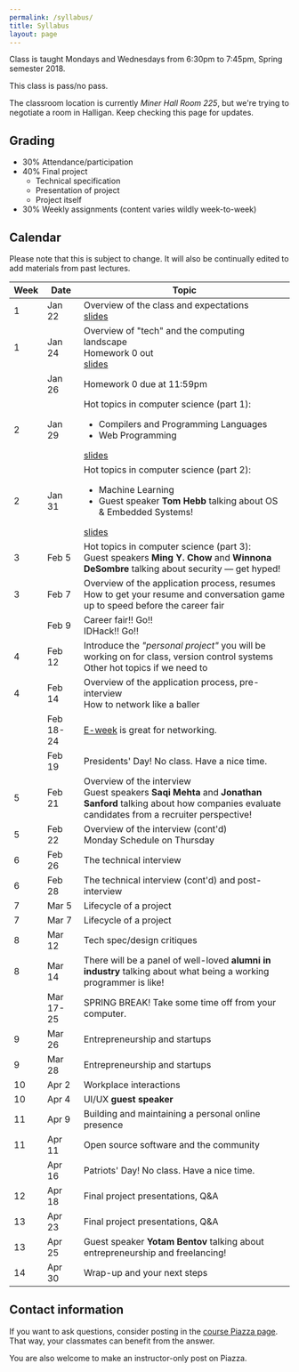 ```yaml
---
permalink: /syllabus/
title: Syllabus
layout: page
---
```


Class is taught Mondays and Wednesdays from 6:30pm to 7:45pm, Spring semester
2018.

This class is pass/no pass.

The classroom location is currently *Miner Hall Room 225*, but we're trying to
negotiate a room in Halligan. Keep checking this page for updates.

## Grading

* 30% Attendance/participation
* 40% Final project
  * Technical specification
  * Presentation of project
  * Project itself
* 30% Weekly assignments (content varies wildly week-to-week)


## Calendar

Please note that this is subject to change. It will also be continually edited
to add materials from past lectures.

<table id="syllabus">
    <thead>
        <tr><th>Week</th><th>Date</th><th>Topic</th></tr>
    </thead>
    <tbody>
        <tr>
            <td>1</td>
            <td>Jan 22</td>
            <td>Overview of the class and expectations
            <br />
            <a href="{{ site.baseurl }}/assets/day_1.pdf">slides</a>
            </td>
        </tr>
        <tr>
            <td>1</td>
            <td>Jan 24</td>
            <td>Overview of "tech" and the computing landscape
            <br />
            Homework 0 out
            <br />
            <a href="{{ site.baseurl }}/assets/day_2.pdf">slides</a>
            </td>
        </tr>
        <tr>
            <td></td>
            <td>Jan 26</td>
            <td>Homework 0 due at 11:59pm</td>
        </tr>
        <tr>
            <td>2</td>
            <td>Jan 29</td>
            <td>Hot topics in computer science (part 1):
            <ul>
             <li>Compilers and Programming Languages</li>
             <li>Web Programming</li>
            </ul>
            <a href="{{ site.baseurl }}/assets/day_3.pdf">slides</a>
            </td>
        </tr>
        <tr>
            <td>2</td>
            <td>Jan 31</td>
            <td>
            Hot topics in computer science (part 2):
            <ul>
             <li>Machine Learning</li>
             <li>Guest speaker <b>Tom Hebb</b> talking about OS &amp; Embedded Systems!</li>
            </ul>
            <a href="{{ site.baseurl }}/assets/day_4.pdf">slides</a>
            </td>
        </tr>
        <tr>
            <td>3</td>
            <td>Feb 5</td>
            <td>Hot topics in computer science (part 3):
            <br />
            Guest speakers <b>Ming Y. Chow</b> and <b>Winnona DeSombre</b>
            talking about security &mdash; get hyped!
            </td>
        </tr>
        <tr>
            <td>3</td>
            <td>Feb 7</td>
            <td>Overview of the application process, resumes
            <br />
            How to get your resume and conversation game up to speed before the
            career fair
            </td>
        </tr>
        <tr>
            <td></td>
            <td>Feb 9</td>
            <td>Career fair!! Go!!<br />
            IDHack!! Go!!</td>
        </tr>
        <tr>
            <td>4</td>
            <td>Feb 12</td>
            <td>Introduce the <i>"personal project"</i> you will be working on
            for class, version control systems
            <br />
            Other hot topics if we need to
            </td>
        </tr>
        <tr>
            <td>4</td>
            <td>Feb 14</td>
            <td>Overview of the application process, pre-interview
            <br />
            How to network like a baller
            </td>
        </tr>
        <tr>
            <td></td>
            <td>Feb 18-24</td>
            <td>
            <a href="http://go.tufts.edu/eweek">E-week</a> is great for
            networking.</td>
        </tr>
        <tr>
            <td></td>
            <td>Feb 19</td>
            <td>Presidents' Day! No class. Have a nice time.</td>
        </tr>
        <tr>
            <td>5</td>
            <td>Feb 21</td>
            <td>Overview of the interview
            <br />
            Guest speakers <b>Saqi Mehta</b> and <b>Jonathan Sanford</b>
            talking about how companies evaluate candidates from a recruiter
            perspective!
            </td>
        </tr>
        <tr>
            <td>5</td>
            <td>Feb 22</td>
            <td>Overview of the interview (cont'd)
            <br />
            Monday Schedule on Thursday</td>
        </tr>
        <tr>
            <td>6</td>
            <td>Feb 26</td>
            <td>The technical interview</td>
        </tr>
        <tr>
            <td>6</td>
            <td>Feb 28</td>
            <td>The technical interview (cont'd) and post-interview</td>
        </tr>
        <tr>
            <td>7</td>
            <td>Mar 5</td>
            <td>Lifecycle of a project</td>
        </tr>
        <tr>
            <td>7</td>
            <td>Mar 7</td>
            <td>Lifecycle of a project</td>
        </tr>
        <tr>
            <td>8</td>
            <td>Mar 12</td>
            <td>Tech spec/design critiques</td>
        </tr>
        <tr>
            <td>8</td>
            <td>Mar 14</td>
            <td>There will be a panel of well-loved <b>alumni in industry</b>
            talking about what being a working programmer is like!
            </td>
        </tr>
        <tr>
            <td></td>
            <td>Mar 17-25</td>
            <td>SPRING BREAK! Take some time off from your computer.</td>
        </tr>
        <tr>
            <td>9</td>
            <td>Mar 26</td>
            <td>Entrepreneurship and startups</td>
        </tr>
        <tr>
            <td>9</td>
            <td>Mar 28</td>
            <td>Entrepreneurship and startups</td>
        </tr>
        <tr>
            <td>10</td>
            <td>Apr 2</td>
            <td>Workplace interactions</td>
        </tr>
        <tr>
            <td>10</td>
            <td>Apr 4</td>
            <td>UI/UX <b>guest speaker</b></td>
        </tr>
        <tr>
            <td>11</td>
            <td>Apr 9</td>
            <td>Building and maintaining a personal online presence</td>
        </tr>
        <tr>
            <td>11</td>
            <td>Apr 11</td>
            <td>Open source software and the community</td>
        </tr>
        <tr>
            <td></td>
            <td>Apr 16</td>
            <td>Patriots' Day! No class. Have a nice time.</td>
        </tr>
        <tr>
            <td>12</td>
            <td>Apr 18</td>
            <td>Final project presentations, Q&amp;A</td>
        </tr>
        <tr>
            <td>13</td>
            <td>Apr 23</td>
            <td>Final project presentations, Q&amp;A</td>
        </tr>
        <tr>
            <td>13</td>
            <td>Apr 25</td>
            <td>Guest speaker <b>Yotam Bentov</b> talking about
            entrepreneurship and freelancing!
            </td>
        </tr>
        <tr>
            <td>14</td>
            <td>Apr 30</td>
            <td>Wrap-up and your next steps</td>
        </tr>
    </tbody>
</table>

## Contact information

If you want to ask questions, consider posting in the [course Piazza
page][piazza]. That way, your classmates can benefit from the answer.

You are also welcome to make an instructor-only post on Piazza.

[piazza]: https://piazza.com/class/jb3yqa4h4rjl8
